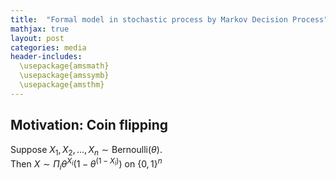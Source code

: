 ```yaml
---
title:  "Formal model in stochastic process by Markov Decision Process"
mathjax: true
layout: post
categories: media
header-includes:
  \usepackage{amsmath}
  \usepackage{amssymb}
  \usepackage{amsthm}
---
```


## Motivation: Coin flipping 

Suppose $X_{1},X_{2},...,X_{n} \sim \text{Bernoulli}({\theta})$.  
Then $X \sim \Pi_{i} \theta^{X_i} (1- \theta^{(1- X_{i})})$ on $\{0,1\}^{n}$

